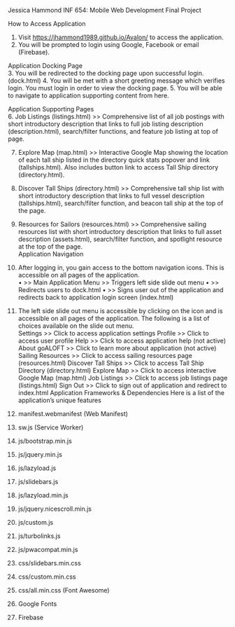 







 



Jessica Hammond
INF 654: Mobile Web Development
Final Project











 
How to Access Application
1.	Visit https://jhammond1989.github.io/Avalon/ to access the application.
2.	You will be prompted to login using Google, Facebook or email (Firebase).  








Application Docking Page  
3.	You  will be redirected to the docking page upon successful login. (dock.html)
4.	You will be met with a short greeting message which verifies login.  You must login in order to view the docking page.
5.	You will be able to navigate to application supporting content from here.  




Application Supporting Pages  
6.	Job Listings (listings.html) >> Comprehensive list of all job postings with short introductory description that links to full job listing description (description.html), search/filter functions, and feature  job listing at top of page.  




7.	Explore Map (map.html) >> Interactive Google Map showing the location of each tall ship listed in the directory quick stats popover and link (tallships.html).  Also includes button link to access Tall Ship directory (directory.html). 









8.	Discover Tall Ships (directory.html) >> Comprehensive tall ship list with short introductory description that links to full vessel description (tallships.html), search/filter function, and beacon tall ship at the top of the page.  






9.	Resources for Sailors (resources.html) >> Comprehensive sailing resources list with short introductory description that links to full asset description (assets.html), search/filter function, and spotlight resource at the top of the page.  
Application Navigation 
10.	After logging in, you gain access to the bottom navigation icons.  This is accessible on all pages of the application.  
•	   >> Main Application Menu  >> Triggers left side slide out menu 
•	   >>  Redirects users to dock.html
•	   >>   Signs user out of the application and redirects back to application login screen (index.html)



11.	The left side slide out menu is accessible by clicking on the     icon and is accessible on all pages of the application.  The following is a list of choices available on the slide out menu.  
  Settings >> Click to access application settings
  Profile >> Click to access user profile 
  Help >> Click to access application help (not active)
About goALOFT  >> Click to learn more about application (not active)
  Sailing Resources >> Click to access sailing resources page (resources.html)
  Discover Tall Ships >> Click to access Tall Ship Directory (directory.html)
  Explore Map >> Click to access interactive Google Map (map.html)
  Job Listings >> Click to access job listings page (listings.html)
  Sign Out >> Click to sign out of application and redirect to index.html
Application Frameworks & Dependencies
Here is a list of the application’s unique features
12.	manifest.webmanifest (Web Manifest)
13.	sw.js (Service Worker)
14.	js/bootstrap.min.js
15.	js/jquery.min.js 
16.	js/lazyload.js
17.	js/slidebars.js
18.	js/lazyload.min.js
19.	js/jquery.nicescroll.min.js 
20.	js/custom.js
21.	js/turbolinks.js 
22.	js/pwacompat.min.js 
23.	css/slidebars.min.css
24.	css/custom.min.css
25.	css/all.min.css (Font Awesome) 
26.	 Google Fonts 
27.	Firebase
